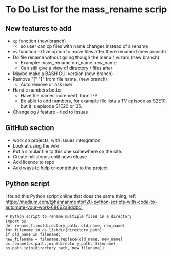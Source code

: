 # To Do List for the mass_rename scrip

## New features to add
* ```cp``` function (new branch)
	- so user can cp files with name changes instead of a rename
* ```mv``` function - Give option to move files after there renamed (new branch)
* Do file rename without going though the menu / wizard (new branch)
	- Example: mass_rename old_name new_name
	- Can still give a view of directory / files after
* Maybe make a BASH GUI version (new branch)
* Remove "**[**" "__]__" from file name. (new branch)
	- Auto remove or ask user
* Handle numbers better
	- Have file names increment, form 1-? 
	- Be able to add numbers, for example file lists a TV episode as S2E10, but it is episode S1E20 or 35.  
* Changelog / feature - tied to issues

## GitHub section
* work on projects, with issues intergration
* Look at using the wiki
* Put a simular file to this one somewhere on the site.
* Create mlilstones until new release
* Add licence to repo
* Add ways to help or contribute to the project

## Python script
I found this Python script online that does the same thing, ref: https://medium.com/@hannanmentor/20-python-scripts-with-code-to-automate-your-work-68662a8dcbc1
```
# Python script to rename multiple files in a directory
import os
def rename_files(directory_path, old_name, new_name):
for filename in os.listdir(directory_path):
if old_name in filename:
new_filename = filename.replace(old_name, new_name)
os.rename(os.path.join(directory_path, filename), os.path.join(directory_path, new_filename))
```

